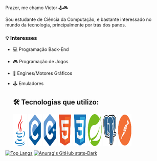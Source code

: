  Prazer, me chamo Victor 🕹🎮
  
  Sou estudante de Ciência da Computação, e bastante interessado no mundo da tecnologia, principalmente por trás dos panos.
  
  ### 💡 Interesses 
  
  - 💻 Programação Back-End
  - 🎮 Programação de Jogos
  - 🛴 Engines/Motores Gráficos
  - 🕹 Emuladores

    <h2>🛠 Tecnologias que utilizo:</h2>
    <img align="center" alt="Pink-Java" height="100" width="43" src="https://raw.githubusercontent.com/devicons/devicon/ca28c779441053191ff11710fe24a9e6c23690d6/icons/java/java-original.svg"> 
    <img align="center" alt="Pink-C" height="100" width="43" src="https://raw.githubusercontent.com/devicons/devicon/ca28c779441053191ff11710fe24a9e6c23690d6/icons/c/c-original.svg">  
    <img align="center" alt="Pink-Cpp" height="100" width="43" src="https://raw.githubusercontent.com/devicons/devicon/ca28c779441053191ff11710fe24a9e6c23690d6/icons/cplusplus/cplusplus-original.svg">
    <img align="center" alt="Pink-HTML5" height="100" width="43" src="https://raw.githubusercontent.com/devicons/devicon/ca28c779441053191ff11710fe24a9e6c23690d6/icons/html5/html5-original.svg">
    <img align="center" alt="Pink-CSS3" height="100" width="43" src="https://raw.githubusercontent.com/devicons/devicon/ca28c779441053191ff11710fe24a9e6c23690d6/icons/css3/css3-original.svg">
    <img align="center" alt="Pink-Spring" height="100" width="43" src="https://raw.githubusercontent.com/devicons/devicon/ca28c779441053191ff11710fe24a9e6c23690d6/icons/spring/spring-original.svg">
    <img align="center" alt="Pink-Postgre" height="100" width="43" src="https://raw.githubusercontent.com/devicons/devicon/ca28c779441053191ff11710fe24a9e6c23690d6/icons/postgresql/postgresql-original.svg">
    <img align="center" alt="Pink-Postman" height="100" width="43" src="https://raw.githubusercontent.com/devicons/devicon/ca28c779441053191ff11710fe24a9e6c23690d6/icons/postman/postman-original.svg">
     
[![Top Langs](https://github-readme-stats.vercel.app/api/top-langs/?username=Pinkxz&langs_count=8&layout=compact&show_icons=true&theme=dark#gh-dark-mode-only)](https://github.com/anuraghazra/github-readme-stats#gh-dark-mode-only)
[![Anurag's GitHub stats-Dark](https://github-readme-stats.vercel.app/api?username=Pinkxz&show_icons=true&theme=dark#gh-dark-mode-only)](https://github.com/anuraghazra/github-readme-stats#gh-dark-mode-only)
